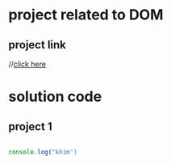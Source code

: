 # project related to DOM

## project link

//[click here](link)

# solution code

## project 1

```javascript

console.log("khim')

```


